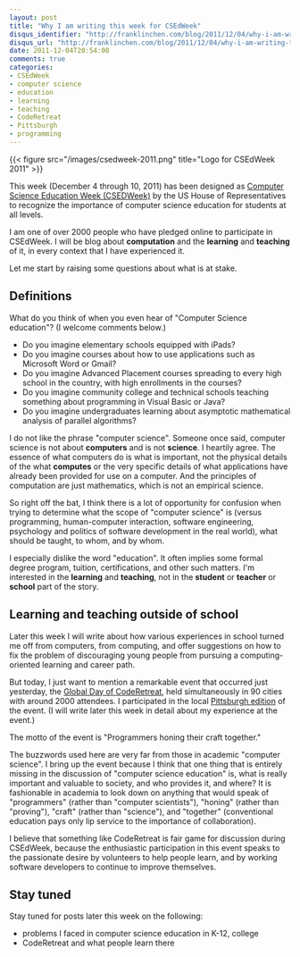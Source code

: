 ```yaml
---
layout: post
title: "Why I am writing this week for CSEdWeek"
disqus_identifier: "http://franklinchen.com/blog/2011/12/04/why-i-am-writing-this-week-for-csedweek/"
disqus_url: "http://franklinchen.com/blog/2011/12/04/why-i-am-writing-this-week-for-csedweek/"
date: 2011-12-04T20:54:00
comments: true
categories:
- CSEdWeek
- computer science
- education
- learning
- teaching
- CodeRetreat
- Pittsburgh
- programming
---
```

{{< figure src="/images/csedweek-2011.png" title="Logo for CSEdWeek 2011" >}}

This week (December 4 through 10, 2011) has been designed as [Computer Science Education Week (CSEDWeek)](http://www.csedweek.org/) by the US House of Representatives to recognize the importance of computer science education for students at all levels.

I am one of over 2000 people who have pledged online to participate in CSEdWeek. I will be blog about **computation** and the **learning** and **teaching** of it, in every context that I have experienced it.

Let me start by raising some questions about what is at stake.

<!--more-->

## Definitions

What do you think of when you even hear of "Computer Science education"?  (I welcome comments below.)

- Do you imagine elementary schools equipped with iPads?
- Do you imagine courses about how to use applications such as Microsoft Word or Gmail?
- Do you imagine Advanced Placement courses spreading to every high school in the country, with high enrollments in the courses?
- Do you imagine community college and technical schools teaching something about programming in Visual Basic or Java?
- Do you imagine undergraduates learning about asymptotic mathematical analysis of parallel algorithms?

I do not like the phrase "computer science". Someone once said, computer science is not about **computers** and is not **science**. I heartily agree. The essence of what computers do is what is important, not the physical details of the what **computes** or the very specific details of what applications have already been provided for use on a computer. And the principles of computation are just mathematics, which is not an empirical science.

So right off the bat, I think there is a lot of opportunity for confusion when trying to determine what the scope of "computer science" is (versus programming, human-computer interaction, software engineering, psychology and politics of software development in the real world), what should be taught, to whom, and by whom.

I especially dislike the word "education". It often implies some formal degree program, tuition, certifications, and other such matters. I'm interested in the **learning** and **teaching**, not in the **student** or **teacher** or **school** part of the story.

## Learning and teaching outside of school

Later this week I will write about how various experiences in school turned me off from computers, from computing, and offer suggestions on how to fix the problem of discouraging young people from pursuing a computing-oriented learning and career path.

But today, I just want to mention a remarkable event that occurred just yesterday, the [Global Day of CodeRetreat](http://blog.coderetreat.com/global-day-of-coderetreat), held simultaneously in 90 cities with around 2000 attendees. I participated in the local [Pittsburgh edition](http://globalcoderetreat2011pittsburgh.eventbrite.com/) of the event.  (I will write later this week in detail about my experience at the event.)

The motto of the event is "Programmers honing their craft together."

The buzzwords used here are very far from those in academic "computer science". I bring up the event because I think that one thing that is entirely missing in the discussion of "computer science education" is, what is really important and valuable to society, and who provides it, and where?  It is fashionable in academia to look down on anything that would speak of "programmers" (rather than "computer scientists"), "honing" (rather than "proving"), "craft" (rather than "science"), and "together" (conventional education pays only lip service to the importance of collaboration).

I believe that something like CodeRetreat is fair game for discussion during CSEdWeek, because the enthusiastic participation in this event speaks to the passionate desire by volunteers to help people learn, and by working software developers to continue to improve themselves.

## Stay tuned

Stay tuned for posts later this week on the following:

- problems I faced in computer science education in K-12, college
- CodeRetreat and what people learn there
